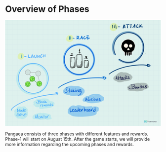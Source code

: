 # Overview of Phases

![](../../.gitbook/assets/img_0768.PNG)

Pangaea consists of three phases with different features and rewards. Phase-1 will start on August 15th. After the game starts, we will provide more information regarding the upcoming phases and rewards.

